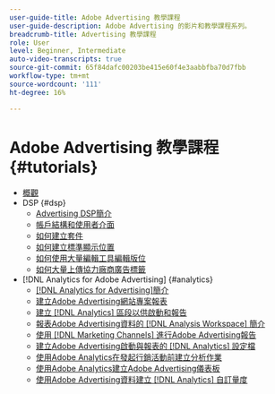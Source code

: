 ```yaml
---
user-guide-title: Adobe Advertising 教學課程
user-guide-description: Adobe Advertising 的影片和教學課程系列。
breadcrumb-title: Advertising 教學課程
role: User
level: Beginner, Intermediate
auto-video-transcripts: true
source-git-commit: 65f84dafc00203be415e60f4e3aabbfba70d7fbb
workflow-type: tm+mt
source-wordcount: '111'
ht-degree: 16%

---
```



# Adobe Advertising 教學課程 {#tutorials}

+ [概觀](overview.md)
+ DSP {#dsp}
   + [Advertising DSP簡介](/help/dsp/intro.md)
   + [帳戶結構和使用者介面](/help/dsp/ui.md)
   + [如何建立套件](/help/dsp/package-create.md)
   + [如何建立標準顯示位置](/help/dsp/placement-create.md)
   + [如何使用大量編輯工具編輯版位](/help/dsp/bulk-edit-placement-tools.md)
   + [如何大量上傳協力廠商廣告標籤](/help/dsp/bulk-upload-third-party-ad-tags.md)
+ [!DNL Analytics for Adobe Advertising] {#analytics}
   + [ [!DNL Analytics for Advertising]簡介](/help/integrations/analytics/intro-a4adc.md)
   + [建立Adobe Advertising網站專案報表](/help/integrations/analytics/analytics-site-entry-a4adc.md)
   + [建立 [!DNL Analytics] 區段以供啟動和報告](/help/integrations/analytics/analytics-segments-a4adc.md)
   + [報表Adobe Advertising資料的 [!DNL Analysis Workspace] 簡介](/help/integrations/analytics/analytics-analysis-workspace-a4adc.md)
   + [使用 [!DNL Marketing Channels] 進行Adobe Advertising報告](/help/integrations/analytics/analytics-reporting-a4adc.md)
   + [建立Adobe Advertising啟動與報表的 [!DNL Analytics] 設定檔](/help/integrations/analytics/analytics-profiles-a4adc.md)
   + [使用Adobe Analytics在發起行銷活動前建立分析作業](/help/integrations/analytics/analytics-pre-launch-a4adc.md)
   + [使用Adobe Analytics建立Adobe Advertising儀表板](/help/integrations/analytics/analytics-dashboards-a4adc.md)
   + [使用Adobe Advertising資料建立 [!DNL Analytics] 自訂量度](/help/integrations/analytics/analytics-custom-metrics-a4adc.md)

<!-- Add to DSP chapter once the videos are complete:
  + [How to Create a Placement](/help/dsp/placement-create.md)
  + [Placement Targeting Capabilities](/help/dsp/placement-targeting.md)
  + [Audience Libraries and Applying Behavioral Targeting](/help/dsp/audience-libraries.md)
-->

<!-- If I move the "Analytics for Advertising chapter into a larger Integrations chapter, then I'll need to set up redirects by copying a CSV file into this repo and populating it for those legacy file names. -->
